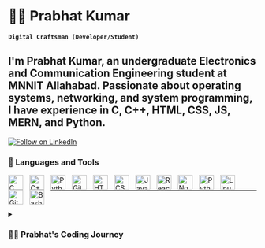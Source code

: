 # 🏄‍♂️ Prabhat Kumar

**`Digital Craftsman (Developer/Student)`**


I'm Prabhat Kumar, an undergraduate Electronics and Communication Engineering student at MNNIT Allahabad. Passionate about operating systems, networking, and system programming, I have experience in C, C++, HTML, CSS, JS, MERN, and Python.
---

 <p align="left">
<a href="https://www.linkedin.com/in/prabhat-kumar-912837313/" target="_blank">
  <img src="https://custom-icon-badges.demolab.com/badge/Follow%20on%20LinkedIn-0077B5?style=flat&logo=linkedin&logoColor=white" alt="Follow on LinkedIn">
</a>

 </p>

 ### 🧰 Languages and Tools

<img align="left" alt="C" width="30px" style="padding-right:10px;" src="https://cdn.jsdelivr.net/gh/devicons/devicon@latest/icons/c/c-original.svg" />
<img align="left" alt="C++" width="30px" style="padding-right:10px;" src="https://cdn.jsdelivr.net/gh/devicons/devicon/icons/cplusplus/cplusplus-line.svg" />
<img align="left" alt="Python" width="30px" style="padding-right:10px;" src="https://cdn.jsdelivr.net/gh/devicons/devicon@latest/icons/python/python-original-wordmark.svg" />
<img align="left" alt="Git" width="30px" style="padding-right:10px;" src="https://cdn.jsdelivr.net/gh/devicons/devicon/icons/git/git-original.svg" />
<img align="left" alt="HTML" width="30px" style="padding-right:10px;" src="https://cdn.jsdelivr.net/gh/devicons/devicon/icons/html5/html5-plain.svg" />
<img align="left" alt="CSS" width="30px" style="padding-right:10px;" src="https://cdn.jsdelivr.net/gh/devicons/devicon/icons/css3/css3-plain.svg" />
<img align="left" alt="JavaScript" width="30px" style="padding-right:10px;" src="https://cdn.jsdelivr.net/gh/devicons/devicon/icons/javascript/javascript-plain.svg" />
<img align="left" alt="React" width="30px" style="padding-right:10px;" src="https://cdn.jsdelivr.net/gh/devicons/devicon/icons/react/react-original.svg" />
<img align="left" alt="NodeJS" width="30px" style="padding-right:10px;" src="https://cdn.jsdelivr.net/gh/devicons/devicon/icons/nodejs/nodejs-original.svg" />
<img align="left" alt="Python" width="30px" style="padding-right:10px;" src="https://cdn.jsdelivr.net/gh/devicons/devicon/icons/python/python-plain.svg" />
<img align="left" alt="Linux" width="30px" style="padding-right:10px;" src="https://cdn.jsdelivr.net/gh/devicons/devicon/icons/linux/linux-original.svg" />
<img align="left" alt="GitHub" width="30px" style="padding-right:10px;" src="https://cdn.jsdelivr.net/gh/devicons/devicon/icons/github/github-original.svg" />
<img align="left" alt="Bash" width="30px" style="padding-right:10px;" src="https://cdn.jsdelivr.net/gh/devicons/devicon/icons/bash/bash-original.svg" />
<br />



---

#
<details>
  <summary><h3>👨‍💻 Prabhat's Coding Journey</h3></summary>
  <p>
    In 2023, I began my coding journey as an Electronics and Communication Engineering undergraduate student at MNNIT Allahabad. Starting with Python, I developed scripts to automate tasks, which sparked my interest in software development. I then explored C and C++, strengthening my understanding of data structures and algorithms. My curiosity led me to Artificial Intelligence and Machine Learning, where I worked on projects involving pattern recognition and predictive modeling. Participating in intercollegiate hackathons allowed me to collaborate with peers to develop innovative solutions under tight deadlines. Additionally, contributing to open-source projects has enhanced my technical skills and deepened my commitment to the developer community. Each of these experiences has fueled my passion for continuous learning and growth in the field of software development.
  </p>
</details>

